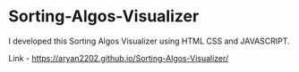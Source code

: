 # Sorting-Algos-Visualizer
I developed this Sorting Algos Visualizer using HTML CSS and JAVASCRIPT.

Link - https://aryan2202.github.io/Sorting-Algos-Visualizer/
